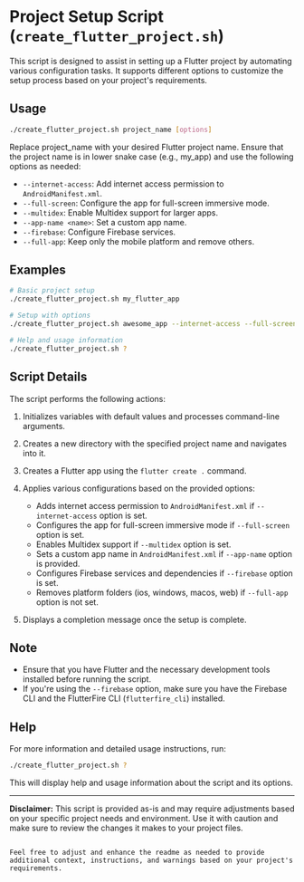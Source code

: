 # Project Setup Script (`create_flutter_project.sh`)

This script is designed to assist in setting up a Flutter project by automating various configuration tasks. It supports different options to customize the setup process based on your project's requirements.

## Usage

```bash
./create_flutter_project.sh project_name [options]
```

Replace project_name with your desired Flutter project name. Ensure that the project name is in lower snake case (e.g., my_app) and use the following options as needed:

- `--internet-access`: Add internet access permission to `AndroidManifest.xml`.
- `--full-screen`: Configure the app for full-screen immersive mode.
- `--multidex`: Enable Multidex support for larger apps.
- `--app-name <name>`: Set a custom app name.
- `--firebase`: Configure Firebase services.
- `--full-app`: Keep only the mobile platform and remove others.

## Examples

```bash
# Basic project setup
./create_flutter_project.sh my_flutter_app

# Setup with options
./create_flutter_project.sh awesome_app --internet-access --full-screen --multidex --app-name "My Awesome App" --firebase

# Help and usage information
./create_flutter_project.sh ?
```

## Script Details

The script performs the following actions:

1. Initializes variables with default values and processes command-line arguments.
2. Creates a new directory with the specified project name and navigates into it.
3. Creates a Flutter app using the `flutter create .` command.
4. Applies various configurations based on the provided options:

   - Adds internet access permission to `AndroidManifest.xml` if `--internet-access` option is set.
   - Configures the app for full-screen immersive mode if `--full-screen` option is set.
   - Enables Multidex support if `--multidex` option is set.
   - Sets a custom app name in `AndroidManifest.xml` if `--app-name` option is provided.
   - Configures Firebase services and dependencies if `--firebase` option is set.
   - Removes platform folders (ios, windows, macos, web) if `--full-app` option is not set.

5. Displays a completion message once the setup is complete.

## Note

- Ensure that you have Flutter and the necessary development tools installed before running the script.
- If you're using the `--firebase` option, make sure you have the Firebase CLI and the FlutterFire CLI (`flutterfire_cli`) installed.

## Help

For more information and detailed usage instructions, run:

```bash
./create_flutter_project.sh ?
```

This will display help and usage information about the script and its options.

---

**Disclaimer:** This script is provided as-is and may require adjustments based on your specific project needs and environment. Use it with caution and make sure to review the changes it makes to your project files.

```

Feel free to adjust and enhance the readme as needed to provide additional context, instructions, and warnings based on your project's requirements.
```
<!-- chmod +x /usr/local/bin/flutter-app.sh -->
<!-- cp -f source_file destination_file -->